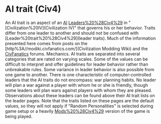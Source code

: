 # AI trait (Civ4)

An AI trait is an aspect of an [AI](AI) [Leaders%20%28Civ4%29](leader) in "[Civilization%20IV](Civilization IV)" that governs his or her behavior. Traits differ from one leader to another and should not be confused with [Leader%20trait%20%28Civ4%29](leader traits).
Much of the information presented here comes from posts on the [http%3A//modiki.civfanatics.com/](Civilization Modding Wiki) and the [CivFanatics](CivFanatics) forums.
Mechanics.
AI traits are separated into several categories that are rated on varying scales. Some of the values can be difficult to interpret and offer guidelines for leader behavior rather than unbreakable rules. Some variance in leader behavior is also possible from one game to another.
There is one characteristic of computer-controlled leaders that the AI traits do not encompass: war planning habits. No leader will plan a war against a player with whom he or she is friendly, though some leaders will plan wars against players with whom they are pleased. Observations about these leaders can be found above their AI trait lists on the leader pages. Note that the traits listed on these pages are the default values, so they will not apply if "Random Personalities" is selected during game setup or a heavily [Mods%20%28Civ4%29](modded) version of the game is being played.